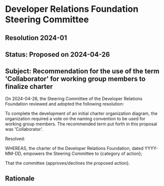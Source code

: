 # Developer Relations Foundation Steering Committee

## Resolution 2024-01

## Status: Proposed on 2024-04-26

## Subject: Recommendation for the use of the term 'Collaborator' for working group members to finalize charter

On 2024-04-26, the Steering Committee of the Developer Relations Foundation reviewed and adopted the
following resolution:

To complete the development of an initial charter organization diagram, the organization required a vote on the
naming convention to be used for working group members. The recommended term put forth in this proposal was
'Collaborator'.

Resolved:

WHEREAS, the charter of the Developer Relations Foundation, dated YYYY-MM-DD, empowers the Steering
Committee to {category of action};

That the committee {approves/declines the proposed action}.

## Rationale
